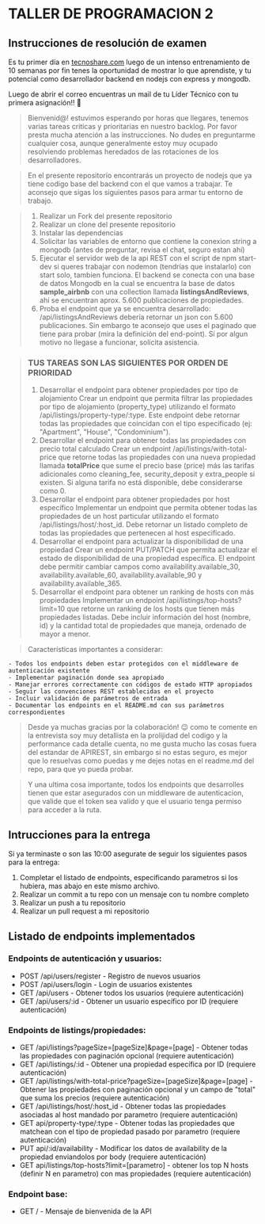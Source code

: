 # TALLER DE PROGRAMACION 2

## Instrucciones de resolución de examen

Es tu primer día en [tecnoshare.com](http://tecnoshare.com) luego de un intenso entrenamiento de 10 semanas por fin tenes la oportunidad de mostrar lo que aprendiste, y tu potencial como desarrollador backend en nodejs con express y mongodb.

Luego de abrir el correo encuentras un mail de tu Líder Técnico con tu primera asignación!! 💪

> Bienvenid@! estuvimos esperando por horas que llegares, tenemos varias tareas criticas y prioritarias en nuestro backlog. Por favor presta mucha atención a las instrucciones. No dudes en preguntarme cualquier cosa, aunque generalmente estoy muy ocupado resolviendo problemas heredados de las rotaciones de los desarrolladores.

> En el presente repositorío encontrarás un proyecto de nodejs que ya tiene codigo base del backend con el que vamos a trabajar. Te aconsejo que sigas los siguientes pasos para armar tu entorno de trabajo.

> 1. Realizar un Fork del presente repositorio
> 2. Realizar un clone del presente repositorio
> 3. Instalar las dependencias
> 4. Solicitar las variables de entorno que contiene la conexion string a mongodb (antes de preguntar, revisa el chat, seguro estan ahí)
> 5. Ejecutar el servidor web de la api REST con el script de npm start-dev si queres trabajar con nodemon (tendrías que instalarlo) con start solo, tambien funciona.
>    El backend se conecta con una base de datos Mongodb en la cual se encuentra la base de datos **sample_airbnb** con una collection llamada **listingsAndReviews**, ahí se encuentran aprox. 5.600 publicaciones de propiedades.
> 6. Proba el endpoint que ya se encuentra desarrollado: /api/listingsAndReviews debería retornar un json con 5.600 publicaciones. Sin embargo te aconsejo que uses el paginado que tiene para probar (mira la definición del end-point). Sí por algun motivo no llegase a funcionar, solicita asistencia.

> ### TUS TAREAS SON LAS SIGUIENTES POR ORDEN DE PRIORIDAD
>
> 1. Desarrollar el endpoint para obtener propiedades por tipo de alojamiento
Crear un endpoint que permita filtrar las propiedades por tipo de alojamiento (property_type) utilizando el formato /api/listings/property-type/:type. Este endpoint debe retornar todas las propiedades que coincidan con el tipo especificado (ej: "Apartment", "House", "Condominium").
> 2. Desarrollar el endpoint para obtener todas las propiedades con precio total calculado
Crear un endpoint /api/listings/with-total-price que retorne todas las propiedades con una nueva propiedad llamada **totalPrice** que sume el precio base (price) más las tarifas adicionales como cleaning_fee, security_deposit y extra_people si existen. Si alguna tarifa no está disponible, debe considerarse como 0.
> 3. Desarrollar el endpoint para obtener propiedades por host específico
Implementar un endpoint que permita obtener todas las propiedades de un host particular utilizando el formato /api/listings/host/:host_id. Debe retornar un listado completo de todas las propiedades que pertenecen al host especificado.
> 4. Desarrollar el endpoint para actualizar la disponibilidad de una propiedad
Crear un endpoint PUT/PATCH que permita actualizar el estado de disponibilidad de una propiedad específica. El endpoint debe permitir cambiar campos como availability.available_30, availability.available_60, availability.available_90 y availability.available_365.
> 5. Desarrollar el endpoint para obtener un ranking de hosts con más propiedades
Implementar un endpoint /api/listings/top-hosts?limit=10 que retorne un ranking de los hosts que tienen más propiedades listadas. Debe incluir información del host (nombre, id) y la cantidad total de propiedades que maneja, ordenado de mayor a menor. 

> Características importantes a considerar:

    - Todos los endpoints deben estar protegidos con el middleware de autenticación existente
    - Implementar paginación donde sea apropiado
    - Manejar errores correctamente con códigos de estado HTTP apropiados
    - Seguir las convenciones REST establecidas en el proyecto
    - Incluir validación de parámetros de entrada
    - Documentar los endpoints en el README.md con sus parámetros correspondientes

> Desde ya muchas gracias por la colaboración! 😉 como te comente en la entrevista soy muy detallista en la prolijidad del codigo y la performance cada detalle cuenta, no me gusta mucho las cosas fuera del estandar de APIREST, sin embargo si no estas seguro, es mejor que lo resuelvas como puedas y me dejes notas en el readme.md del repo, para que yo pueda probar.

> Y una ultima cosa importante, todos los endpoints que desarrolles tienen que estar asegurados con un middleware de autenticacion, que valide que el token sea valido y que el usuario tenga permiso para acceder a la ruta.

## Intrucciones para la entrega

Si ya terminaste o son las 10:00 asegurate de seguir los siguientes pasos para la entrega:

1. Completar el listado de endpoints, especificando parametros si los hubiera, mas abajo en este mismo archivo.
2. Realizar un commit a tu repo con un mensaje con tu nombre completo
3. Realizar un push a tu repositorio
4. Realizar un pull request a mi repositorio

## Listado de endpoints implementados

### Endpoints de autenticación y usuarios:
- POST /api/users/register - Registro de nuevos usuarios
- POST /api/users/login - Login de usuarios existentes
- GET /api/users - Obtener todos los usuarios (requiere autenticación)
- GET /api/users/:id - Obtener un usuario específico por ID (requiere autenticación)

### Endpoints de listings/propiedades:
- GET /api/listings?pageSize=[pageSize]&page=[page] - Obtener todas las propiedades con paginación opcional (requiere autenticación)
- GET /api/listings/:id - Obtener una propiedad específica por ID (requiere autenticación)
- GET /api/listings/with-total-price?pageSize=[pageSize]&page=[page] - Obtener las propiedades con paginación opcional y un campo de "total" que suma los precios (requiere autenticación)
- GET /api/listings/host/:host_id - Obtener todas las propiedades asociadas al host mandado por parametro (requiere autenticación)
- GET api/property-type/:type - Obtener todas las propiedades que matchean con el tipo de propiedad pasado por parametro (requiere autenticación)
- PUT api/:id/availability - Modificar los datos de availability de la propiedad enviandolos por body (requiere autenticación)
- GET api/listings/top-hosts?limit=[parametro] - obtener los top N hosts (definir N en parametro) con mas propiedades (requiere autenticación)

### Endpoint base:
- GET / - Mensaje de bienvenida de la API
